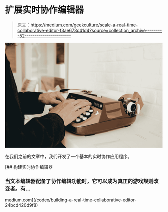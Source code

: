 # 扩展实时协作编辑器

> 原文：<https://medium.com/geekculture/scale-a-real-time-collaborative-editor-f3ae673c41d4?source=collection_archive---------52----------------------->

![](img/b58d61c69cd89e963cbd8cb99a6e8b73.png)

在我们之前的文章中，我们开发了一个基本的实时协作应用程序。

[](/codex/building-a-real-time-collaborative-editor-24bcd420d9f8) [## 构建实时协作编辑器

### 当文本编辑器配备了协作编辑功能时，它可以成为真正的游戏规则改变者。有…

medium.com](/codex/building-a-real-time-collaborative-editor-24bcd420d9f8)